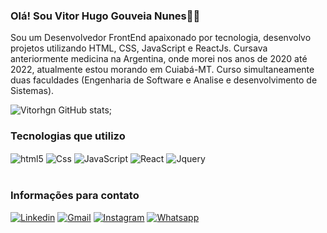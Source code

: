 ### Olá! Sou Vitor Hugo Gouveia Nunes👋👋
Sou um Desenvolvedor FrontEnd apaixonado por tecnologia, desenvolvo projetos utilizando HTML, CSS, JavaScript e ReactJs. Cursava anteriormente medicina na Argentina, onde morei nos anos de 2020 até 2022, atualmente estou morando em Cuiabá-MT. Curso simultaneamente duas faculdades (Engenharia de Software e Analise e desenvolvimento de Sistemas).

![Vitorhgn GitHub stats](https://github-readme-stats.vercel.app/api?username=vitorhgn&show_icons=true&theme=onedark);


### Tecnologias que utilizo

<div style="display: inline_block">
<img align='center' alt="html5" src="https://img.shields.io/badge/HTML5-E34F26?style=for-the-badge&logo=html5&logoColor=white" />
<img align='center' alt="Css" src="https://img.shields.io/badge/CSS3-1572B6?style=for-the-badge&logo=css3&logoColor=white" />
<img align='center' alt="JavaScript" src="https://img.shields.io/badge/JavaScript-323330?style=for-the-badge&logo=javascript&logoColor=F7DF1E" />
<img align='center' alt="React" src="https://img.shields.io/badge/React-20232A?style=for-the-badge&logo=react&logoColor=61DAFB" />
<img align='center' alt="Jquery" src="https://img.shields.io/badge/jQuery-0769AD?style=for-the-badge&logo=jquery&logoColor=white" />
</div>
<br>

### Informações para contato
[![Linkedin](https://img.shields.io/badge/LinkedIn-0077B5?style=for-the-badge&logo=linkedin&logoColor=white)](https://www.linkedin.com/in/vitor-hugo-gouveia-nunes-32b710252/)
[![Gmail](https://img.shields.io/badge/Gmail-D14836?style=for-the-badge&logo=gmail&logoColor=white)](mailto:vitohgn100@gmail.com)
[![Instagram](https://img.shields.io/badge/Instagram-E4405F?style=for-the-badge&logo=instagram&logoColor=white)](https://www.instagram.com/vitorhgn/)
[![Whatsapp](https://img.shields.io/badge/WhatsApp-25D366?style=for-the-badge&logo=whatsapp&logoColor=white)](https://wa.me/5565996657780)


